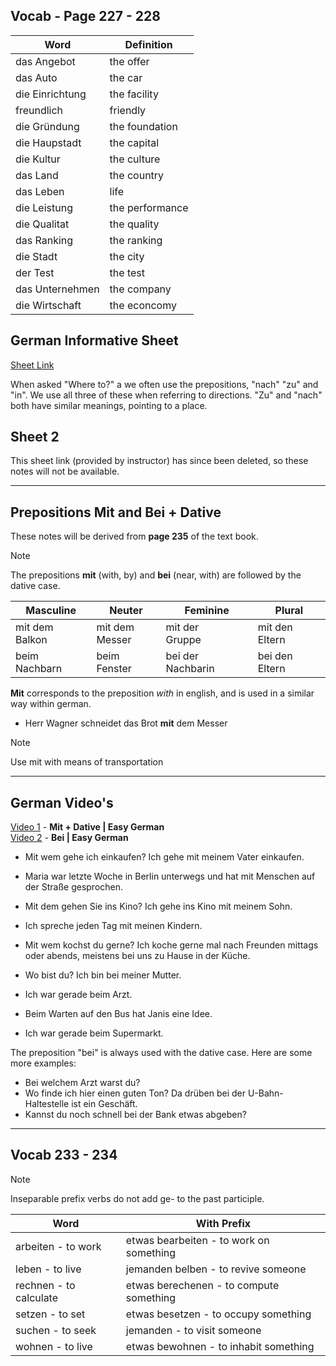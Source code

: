 ## Vocab - Page 227 - 228

| Word            | Definition      |
| --------------- | --------------- |
| das Angebot     | the offer       |
| das Auto        | the car         |
| die Einrichtung | the facility    |
| freundlich      | friendly        |
| die Gründung    | the foundation  |
| die Haupstadt   | the capital     |
| die Kultur      | the culture     |
| das Land        | the country     |
| das Leben       | life            |
| die Leistung    | the performance |
| die Qualitat    | the quality     |
| das Ranking     | the ranking     |
| die Stadt       | the city        |
| der Test        | the test        |
| das Unternehmen | the company     |
| die Wirtschaft  | the econcomy    |
## German Informative Sheet

[Sheet Link](https://www.easygermangrammarstories.de/grammatik/wohin-nach-zu-und-in/)

When asked "Where to?" a we often use the prepositions, "nach" "zu" and "in". We use all three of these when referring to directions. "Zu" and "nach" both have similar meanings, pointing to a place.

## Sheet 2

This sheet link (provided by instructor) has since been deleted, so these notes will not be available. 

****

## Prepositions Mit and Bei + Dative

These notes will be derived from <b>page 235</b> of the text book.

> [!NOTE]
> The prepositions <b>mit</b> (with, by) and <b>bei</b> (near, with) are followed by the dative case.

| Masculine         | Neuter            | Feminine          | Plural            |
| ----------------- | ----------------- | ----------------- | ----------------- |
| mit dem<br>Balkon | mit dem<br>Messer | mit der<br>Gruppe | mit den<br>Eltern |
| beim Nachbarn     | beim Fenster      | bei der Nachbarin | bei den Eltern    |
<b>Mit</b> corresponds to the preposition <i>with</i> in english, and is used in a similar way within german.
-  Herr Wagner schneidet das Brot <b>mit</b> dem Messer

> [!NOTE] 
> Use mit with means of transportation

****
## German Video's

[Video 1](https://www.youtube.com/watch?v=GT6ZDpB_7rA&ab_channel=EasyGerman) - <b>Mit + Dative | Easy German</b>  
[Video 2](https://www.youtube.com/watch?v=fa9K07uIrOo&ab_channel=EasyGerman) - <b>Bei | Easy German</b>

- Mit wem gehe ich einkaufen? Ich gehe mit meinem Vater einkaufen.
- Maria war letzte Woche in Berlin unterwegs und hat mit Menschen auf der Straße gesprochen.
- Mit dem gehen Sie ins Kino? Ich gehe ins Kino mit meinem Sohn.
- Ich spreche jeden Tag mit meinen Kindern.
- Mit wem kochst du gerne? Ich koche gerne mal nach Freunden mittags oder abends, meistens bei uns zu Hause in der Küche.

- Wo bist du? Ich bin bei meiner Mutter.
- Ich war gerade beim Arzt.
- Beim Warten auf den Bus hat Janis eine Idee.
- Ich war gerade beim Supermarkt.

The preposition "bei" is always used with the dative case. Here are some more examples:

- Bei welchem Arzt warst du?
- Wo finde ich hier einen guten Ton? Da drüben bei der U-Bahn-Haltestelle ist ein Geschäft.
- Kannst du noch schnell bei der Bank etwas abgeben?

**** 

## Vocab 233 - 234

> [!NOTE]
> Inseparable prefix verbs do not add ge- to the past participle. 

| Word                   | With Prefix                             |
| ---------------------- | --------------------------------------- |
| arbeiten - to work     | etwas bearbeiten - to work on something |
| leben - to live        | jemanden belben - to revive someone     |
| rechnen - to calculate | etwas berechenen - to compute something |
| setzen - to set        | etwas besetzen - to occupy something    |
| suchen - to seek       | jemanden - to visit someone             |
| wohnen - to live       | etwas bewohnen - to inhabit something   |


